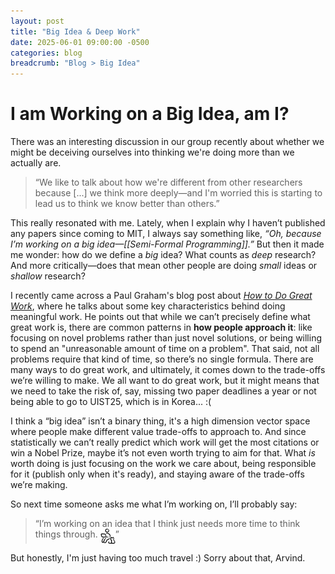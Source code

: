 ```yaml
---
layout: post
title: "Big Idea & Deep Work"
date: 2025-06-01 09:00:00 -0500
categories: blog
breadcrumb: "Blog > Big Idea"
---
```


# I am Working on a Big Idea, am I?

There was an interesting discussion in our group recently about whether we might be deceiving ourselves into thinking we're doing more than we actually are.

> “We like to talk about how we're different from other researchers because \[...] we think more deeply—and I'm worried this is starting to lead us to think we know better than others.”

This really resonated with me. Lately, when I explain why I haven’t published any papers since coming to MIT, I always say something like, *“Oh, because I’m working on a big idea—\[\[Semi-Formal Programming]].”* But then it made me wonder: how do we define a *big* idea? What counts as *deep* research? And more critically—does that mean other people are doing *small* ideas or *shallow* research?

I recently came across a Paul Graham's blog post about [*How to Do Great Work*](https://paulgraham.com/greatwork.html), where he talks about some key characteristics behind doing meaningful work. He points out that while we can’t precisely define what great work is, there are common patterns in **how people approach it**: like focusing on novel problems rather than just novel solutions, or being willing to spend an "unreasonable amount of time on a problem". That said, not all problems require that kind of time, so there’s no single formula. There are many ways to do great work, and ultimately, it comes down to the trade-offs we’re willing to make. We all want to do great work, but it might means that we need to take the risk of, say, missing two paper deadlines a year or not being able to go to UIST25, which is in Korea... :(

I think a “big idea” isn’t a binary thing, it's a high dimension vector space where people make different value trade-offs to approach to. And since statistically we can’t really predict which work will get the most citations or win a Nobel Prize, maybe it’s not even worth trying to aim for that. What *is* worth doing is just focusing on the work we care about, being responsible for it (publish only when it's ready), and staying aware of the trade-offs we’re making.

So next time someone asks me what I’m working on, I’ll probably say:
> “I’m working on an idea that I think just needs more time to think things through. <img src='/assets/images/icons/work-with-cat.svg' alt='Work with Cat Icon' style='width: 24px; height: 24px; vertical-align: top;'>”

But honestly, I'm just having too much travel :) Sorry about that, Arvind.